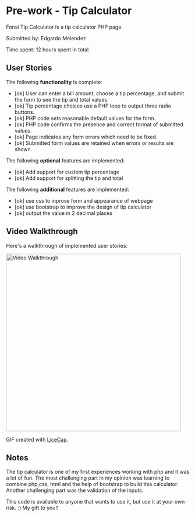 # Pre-work - Tip Calculator

 Fonsi Tip Calculator is a tip calculator PHP page.

Submitted by: Edgardo Melendez

Time spent: 12 hours spent in total

## User Stories

The following **functionality** is complete:
* [ok] User can enter a bill amount, choose a tip percentage, and submit the form to see the tip and total values.
* [ok] Tip percentage choices use a PHP loop to output three radio buttons.
* [ok] PHP code sets reasonable default values for the form.
* [ok] PHP code confirms the presence and correct format of submitted values.
* [ok] Page indicates any form errors which need to be fixed.
* [ok] Submitted form values are retained when errors or results are shown.

The following **optional** features are implemented:
* [ok] Add support for custom tip percentage
* [ok] Add support for splitting the tip and total

The following **additional** features are implemented:

* [ok] use css to inprove form and appearance of webpage
* [ok] use bootstrap to improve the design of tip calculator
* [ok] output the value in 2 decimal places


 ## Video Walkthrough

Here's a walkthrough of implemented user stories:

<img src='//giphy.com/embed/l0MYtSTr2v976Wp8Y' width='480' height='486' frameBorder='0'  title='Video Walkthrough'  alt='Video Walkthrough' />

GIF created with [LiceCap](http://www.cockos.com/licecap/).

## Notes

The tip calculator is one of my first experiences working with php and it was a lot of fun. The most challenging part in my opinion was learning to combine php,css,
html and the help of bootstrap to build this calculator. Another challenging part was the validation of the inputs.

This code is available to anyone that wants to use it, but use it at your own risk. :) My gift to you!!
